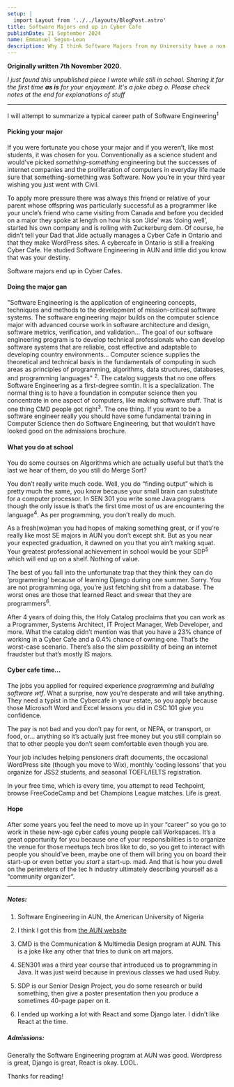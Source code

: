 ```yaml
---
setup: |
  import Layout from '../../layouts/BlogPost.astro'
title: Software Majors end up in Cyber Cafe
publishDate: 21 September 2024
name: Emmanuel Segun-Lean
description: Why I think Software Majors from my University have a non-zero chance of ending up in Cyber Cafes.
---
```


**Originally written 7th November 2020.**

*I just found this unpublished piece I wrote while still in school. Sharing it for the first time **as is** for your enjoyment. It's a joke abeg o. Please check notes at the end for explanations of stuff*

---

I will attempt to summarize a typical career path of Software Engineering<sup>1</sup>

#### Picking your major
If you were fortunate you chose your major and if you weren’t, like most students, it was chosen for you. Conventionally as a science student and would’ve picked _something-something_ engineering but the successes of internet companies and the proliferation of computers in everyday life made sure that something-something was Software. Now you’re in your third year wishing you just went with Civil. 

To apply more pressure there was always this friend or relative of your parent whose offspring was particularly successful as a programmer like your uncle’s friend who came visiting from Canada and before you decided on a major they spoke at length on how his son ‘Jide’ was ‘doing well’, started his own company and is rolling with Zuckerburg dem. Of course, he didn’t tell your Dad that Jide actually manages a Cyber Cafe in Ontario and that they make WordPress sites. A cybercafe in Ontario is still a freaking Cyber Cafe. He studied Software Engineering in AUN and little did you know that was your destiny. 

Software majors end up in Cyber Cafes.

#### Doing the major gan
"Software Engineering is the application of engineering concepts, techniques and methods to the development of mission-critical software systems. The software engineering major builds on the computer science major with advanced course work in software architecture and design, software metrics, verification, and validation… The goal of our software engineering program is to develop technical professionals who can develop software systems that are reliable, cost effective and adaptable to developing country environments… Computer science supplies the theoretical and technical basis in the fundamentals of computing in such areas as principles of programming, algorithms, data structures, databases, and programming languages" <sup>2</sup>. The catalog suggests that no one offers Software Engineering as a first-degree somtin. It is a specialization. The normal thing is to have a foundation in computer science then you concentrate in one aspect of computers, like making software stuff. That is one thing CMD people got right<sup>3</sup>. The one thing. If you want to be a software engineer really you should have some fundamental training in Computer Science then do Software Engineering, but that wouldn’t have looked good on the admissions brochure.

#### What you do at school
You do some courses on Algorithms which are actually useful but that’s the last we hear of them, do you still do Merge Sort?

You don’t really write much code. Well, you do “finding output” which is pretty much the same, you know because your small brain can substitute for a computer processor. In SEN 301 you write some Java programs though the only issue is that’s the first time most of us are encountering the language<sup>4</sup>. As per programming, you don’t really do much.

As a fresh(wo)man you had hopes of making something great, or if you’re really like most SE majors in AUN you don’t except shit. But as you near your expected graduation, it dawned on you that you ain’t making squat. Your greatest professional achievement in school would be your SDP<sup>5</sup> which will end up on a shelf. Nothing of value.

The best of you fall into the unfortunate trap that they think they can do ‘programming’ because of learning Django during one summer. Sorry. You are not programming oga, you’re just fetching shit from a database. The worst ones are those that learned React and swear that they are programmers<sup>6</sup>.

After 4 years of doing this, the Holy Catalog proclaims that you can work as a Programmer, Systems Architect, IT Project Manager, Web Developer, and more. What the catalog didn’t mention was that you have a 23% chance of working in a Cyber Cafe and a 0.4% chance of owning one. That’s the worst-case scenario. There’s also the slim possibility of being an internet fraudster but that’s mostly IS majors.

#### Cyber cafe time...
The jobs you applied for required experience _programming_ and _building software wtf_. What a surprise, now you’re desperate and will take anything. They need a typist in the Cybercafe in your estate, so you apply because those Microsoft Word and Excel lessons you did in CSC 101 give you confidence. 

The pay is not bad and you don’t pay for rent, or NEPA, or transport, or food, or… anything so it’s actually just free money but you still complain so that to other people you don’t seem comfortable even though you are.

Your job includes helping pensioners draft documents, the occasional WordPress site (though you move to Wix), monthly ‘coding lessons’ that you organize for JSS2 students, and seasonal TOEFL/IELTS registration.

In your free time, which is every time, you attempt to read Techpoint, browse FreeCodeCamp and bet Champions League matches. Life is great.

#### Hope
After some years you feel the need to move up in your “career” so you go to work in these new-age cyber cafes young people call Workspaces. It’s a great opportunity for you because one of your responsibilities is to organize the venue for those meetups tech bros like to do, so you get to interact with people you should’ve been, maybe one of them will bring you on board their start-up or even better you _start_ a start-up. mad. And that is how you dwell on the perimeters of the tec h industry ultimately describing yourself as a “community organizer”.

---

##### Notes:

1. Software Engineering in AUN, the American University of Nigeria

2. I think I got this from [the AUN website](https://www.aun.edu.ng/index.php/sitc/software-engineering)

3. CMD is the Communication & Multimedia Design program at AUN. This is a joke like any other that tries to dunk on art majors.

4. SEN301 was a third year course that introduced us to programming in Java. It was just weird because in previous classes we had used Ruby.

5. SDP is our Senior Design Project, you do some research or build something, then give a poster presentation then you produce a sometimes 40-page paper on it.

6. I ended up working a lot with React and some Django later. I didn’t like React at the time.

##### Admissions:

Generally the Software Engineering program at AUN was good. Wordpress is great, Django is great, React is okay. LOOL.

Thanks for reading!
